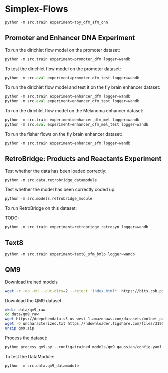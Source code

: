 # Simplex-Flows

```py
python -m src.train experiment=toy_dfm_sfm_cnn
```
## Promoter and Enhancer DNA Experiment

To run the dirichlet flow model on the promoter dataset:

```py
python -m src.train experiment=promoter_dfm logger=wandb
```

To test the dirichlet flow model on the promoter dataset:

```py
python -m src.eval experiment=promoter_dfm_test logger=wandb
```

To run the dirichlet flow model and test it on the fly brain enhancer dataset:

```py
python -m src.train experiment=enhancer_dfm logger=wandb
python -m src.eval experiment=enhancer_dfm_test logger=wandb
```

To run the dirichlet flow model on the Melanoma enhancer dataset:

```py
python -m src.train experiment=enhancer_dfm_mel logger=wandb
python -m src.eval experiment=enhancer_dfm_mel_test logger=wandb
```

To run the fisher flows on the fly brain enhancer dataset:

```py
python -m src.train experiment=enhancer_sfm logger=wandb
```

## RetroBridge: Products and Reactants Experiment

Test whether the data has been loaded correctly:

```py
python -m src.data.retrobridge_datamodule
```

Test whether the model has been correctly coded up:

```py
python -m src.models.retrobridge_module
```


To run RetroBridge on this dataset:

TODO:

```py
python -m src.train experiment=retrobridge_retrosyn logger=wandb
```



## Text8

```py
python -m src.train experiment=text8_sfm_bmlp logger=wandb
```

## QM9

Download trained models

```sh
wget -r -np -nH --cut-dirs=2 --reject 'index.html*' https://bits.csb.pitt.edu/files/FlowMol/trained_models/
```

Download the QM9 dataset

```sh
mkdir data/qm9_raw
cd data/qm9_raw
wget https://deepchemdata.s3-us-west-1.amazonaws.com/datasets/molnet_publish/qm9.zip
wget -O uncharacterized.txt https://ndownloader.figshare.com/files/3195404
unzip qm9.zip
```

Process the dataset:
```py
python process_qm9.py --config=trained_models/qm9_gaussian/config.yaml
```

To test the DataModule:

```py
python -m src.data.qm9_datamodule
```
